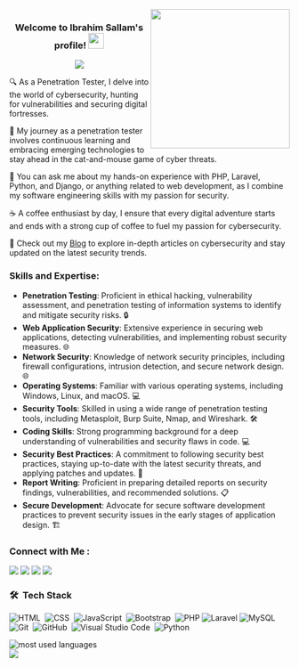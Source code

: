 
<img width="250" align="right" src="https://c.tenor.com/_DOBjnGspYAAAAAM/code-coding.gif">

<h3 align="center">
  Welcome to Ibrahim Sallam's profile!
  <img src="https://media.giphy.com/media/hvRJCLFzcasrR4ia7z/giphy.gif" width="28">
</h3>

<!-- Typing SVG by DenverCoder1 - https://github.com/DenverCoder1/readme-typing-svg -->
<p align="center">
  <img src="https://readme-typing-svg.herokuapp.com/?lines=Penetration%20Tester;Software%20Engineering;Always%20learning%20new%20things&font=Fira%20Code&center=true&width=440&height=45&color=f75c7e&vCenter=true&size=22"></a>
</p> 

🔍 As a Penetration Tester, I delve into the world of cybersecurity, hunting for vulnerabilities and securing digital fortresses.

🚀 My journey as a penetration tester involves continuous learning and embracing emerging technologies to stay ahead in the cat-and-mouse game of cyber threats.

💼 You can ask me about my hands-on experience with PHP, Laravel, Python, and Django, or anything related to web development, as I combine my software engineering skills with my passion for security.

☕ A coffee enthusiast by day, I ensure that every digital adventure starts and ends with a strong cup of coffee to fuel my passion for cybersecurity.


🔗 Check out my [Blog](https://ibrahim-sallam.me/) to explore in-depth articles on cybersecurity and stay updated on the latest security trends.


### Skills and Expertise:

- **Penetration Testing**: Proficient in ethical hacking, vulnerability assessment, and penetration testing of information systems to identify and mitigate security risks. 🔒
- **Web Application Security**: Extensive experience in securing web applications, detecting vulnerabilities, and implementing robust security measures. 🌐
- **Network Security**: Knowledge of network security principles, including firewall configurations, intrusion detection, and secure network design. 🌐
- **Operating Systems**: Familiar with various operating systems, including Windows, Linux, and macOS. 💻
- **Security Tools**: Skilled in using a wide range of penetration testing tools, including Metasploit, Burp Suite, Nmap, and Wireshark. 🛠️
- **Coding Skills**: Strong programming background for a deep understanding of vulnerabilities and security flaws in code. 💻
- **Security Best Practices**: A commitment to following security best practices, staying up-to-date with the latest security threats, and applying patches and updates. 🔐
- **Report Writing**: Proficient in preparing detailed reports on security findings, vulnerabilities, and recommended solutions. 📋
- **Secure Development**: Advocate for secure software development practices to prevent security issues in the early stages of application design. 🏗️


### Connect with Me :

<a href="https://www.linkedin.com/in/0xhema" target="_blank"><img src="https://img.shields.io/badge/-Ibrahim%20Sallam-0077B5?style=for-the-badge&logo=Linkedin&logoColor=white"/></a>
<a href="https://twitter.com/0xHema_" target="_blank"><img src="https://img.shields.io/badge/-Ibrahim%20Sallam-0077B5?style=for-the-badge&logo=Twitter&logoColor=white"/></a>
<a href="https://www.facebook.com/0xhema" target="_blank"><img src="https://img.shields.io/badge/-Ibrahim%20Sallam-0077B5?style=for-the-badge&logo=Facebook&logoColor=white"/></a>
<a href="https://t.me/ibrahim0sallam" target="_blank"><img src="https://img.shields.io/badge/-Ibrahim%20Sallam-0077B5?style=for-the-badge&logo=Telegram&logoColor=white"/></a>

### 🛠 &nbsp;Tech Stack
![HTML](https://img.shields.io/badge/-HTML-05122A?style=flat&logo=HTML5)&nbsp;
![CSS](https://img.shields.io/badge/-CSS-05122A?style=flat&logo=CSS3&logoColor=1572B6)&nbsp;
![JavaScript](https://img.shields.io/badge/-JavaScript-05122A?style=flat&logo=javascript)&nbsp;
![Bootstrap](https://img.shields.io/badge/-Bootstrap-05122A?style=flat&logo=bootstrap&logoColor=563D7C)&nbsp;
![PHP](https://img.shields.io/badge/-PHP-05122A?style=flat&logo=php)
![Laravel](https://img.shields.io/badge/-Laravel-05122A?style=flat&logo=Laravel)
![MySQL](https://img.shields.io/badge/-MySQL-05122A?style=flat&logo=MySql&logoColor=339933)&nbsp;
![Git](https://img.shields.io/badge/-Git-05122A?style=flat&logo=git)&nbsp;
![GitHub](https://img.shields.io/badge/-GitHub-05122A?style=flat&logo=github)&nbsp;
![Visual Studio Code](https://img.shields.io/badge/-Visual%20Studio%20Code-05122A?style=flat&logo=visual-studio-code&logoColor=007ACC)&nbsp;
![Python](https://img.shields.io/badge/-Python%20-05122A?style=flat&logo=python)&nbsp;




<img align="left" src="https://github-readme-stats.vercel.app/api/top-langs?username=0xHemaSallam&show_icons=true&locale=en&layout=compact&theme=radical" alt="most used languages" />
<br>
<a href="https://komarev.com/ghpvc/?username=0xHemaSallam&style=for-the-badge">
    <img src="https://komarev.com/ghpvc/?username=0xHemaSallam&style=for-the-badge">
</a>
